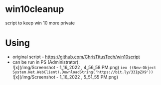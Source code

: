 # win10cleanup

script to keep win 10 more private

# Using
- original script - https://github.com/ChrisTitusTech/win10script
- can be run in PS (Administrator):  
     ![x](/img/Screenshot - 1_16_2022 , 4_56_58 PM.png)
     `iex ((New-Object System.Net.WebClient).DownloadString('https://bit.ly/33IpZX9'))`  
     ![x](/img/Screenshot - 1_16_2022 , 5_51_55 PM.png)